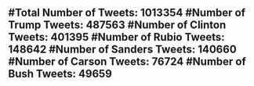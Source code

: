 #Total Number of Tweets: 1013354 
#Number of Trump Tweets: 487563
#Number of Clinton Tweets: 401395
#Number of Rubio Tweets: 148642
#Number of Sanders Tweets: 140660
#Number of Carson Tweets: 76724
#Number of Bush Tweets: 49659
---
